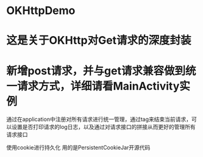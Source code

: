 ﻿# OKHttpDemo
#
# 这是关于OKHttp对Get请求的深度封装
#
# 新增post请求，并与get请求兼容做到统一请求方式，详细请看MainActivity实例


通过在application中注册对所有请求进行统一管理，通过tag来结束当前请求，可以设置是否打印请求的log日志，以及通过对请求接口的拼接从而更好的管理所有请求接口

使用cookie进行持久化   用的是PersistentCookieJar开源代码
